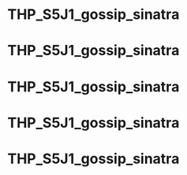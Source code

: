 # THP_S5J1_gossip_sinatra
# THP_S5J1_gossip_sinatra
# THP_S5J1_gossip_sinatra
# THP_S5J1_gossip_sinatra
# THP_S5J1_gossip_sinatra
